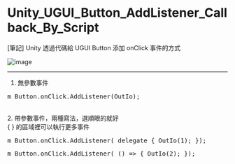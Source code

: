 # Unity_UGUI_Button_AddListener_Callback_By_Script
[筆記] Unity 透過代碼給 UGUI Button 添加 onClick 事件的方式


![image](https://raw.githubusercontent.com/Yasudabo/Unity_UGUI_Button_AddListener_Callback_By_Script/master/UGUIButtonAddListenerScriptDemo.gif)

--------
1. 無參數事件
<pre>
m_Button.onClick.AddListener(OutIo);
</pre>

<br/>
2. 帶參數事件，兩種寫法，選順眼的就好
<br/>{ } 的區域裡可以執行更多事件
<pre>
m_Button.onClick.AddListener( delegate { OutIo(1); });
</pre>

<pre>
m_Button.onClick.AddListener( () => { OutIo(2); });
</pre>
